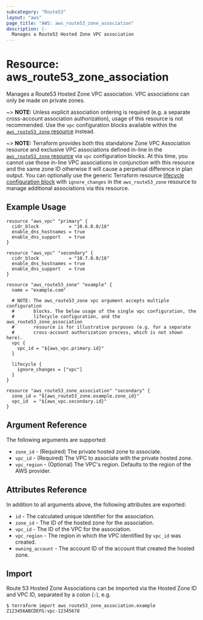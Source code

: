 ```yaml
---
subcategory: "Route53"
layout: "aws"
page_title: "AWS: aws_route53_zone_association"
description: |-
  Manages a Route53 Hosted Zone VPC association
---
```


# Resource: aws_route53_zone_association

Manages a Route53 Hosted Zone VPC association. VPC associations can only be made on private zones.

~> **NOTE:** Unless explicit association ordering is required (e.g. a separate cross-account association authorization), usage of this resource is not recommended. Use the `vpc` configuration blocks available within the [`aws_route53_zone` resource](/docs/providers/aws/r/route53_zone.html) instead.

~> **NOTE:** Terraform provides both this standalone Zone VPC Association resource and exclusive VPC associations defined in-line in the [`aws_route53_zone` resource](/docs/providers/aws/r/route53_zone.html) via `vpc` configuration blocks. At this time, you cannot use those in-line VPC associations in conjunction with this resource and the same zone ID otherwise it will cause a perpetual difference in plan output. You can optionally use the generic Terraform resource [lifecycle configuration block](/docs/configuration/resources.html#lifecycle) with `ignore_changes` in the `aws_route53_zone` resource to manage additional associations via this resource.

## Example Usage

```hcl
resource "aws_vpc" "primary" {
  cidr_block           = "10.6.0.0/16"
  enable_dns_hostnames = true
  enable_dns_support   = true
}

resource "aws_vpc" "secondary" {
  cidr_block           = "10.7.0.0/16"
  enable_dns_hostnames = true
  enable_dns_support   = true
}

resource "aws_route53_zone" "example" {
  name = "example.com"

  # NOTE: The aws_route53_zone vpc argument accepts multiple configuration
  #       blocks. The below usage of the single vpc configuration, the
  #       lifecycle configuration, and the aws_route53_zone_association
  #       resource is for illustrative purposes (e.g. for a separate
  #       cross-account authorization process, which is not shown here).
  vpc {
    vpc_id = "${aws_vpc.primary.id}"
  }

  lifecycle {
    ignore_changes = ["vpc"]
  }
}

resource "aws_route53_zone_association" "secondary" {
  zone_id = "${aws_route53_zone.example.zone_id}"
  vpc_id  = "${aws_vpc.secondary.id}"
}
```

## Argument Reference

The following arguments are supported:

* `zone_id` - (Required) The private hosted zone to associate.
* `vpc_id` - (Required) The VPC to associate with the private hosted zone.
* `vpc_region` - (Optional) The VPC's region. Defaults to the region of the AWS provider.

## Attributes Reference

In addition to all arguments above, the following attributes are exported:

* `id` - The calculated unique identifier for the association.
* `zone_id` - The ID of the hosted zone for the association.
* `vpc_id` - The ID of the VPC for the association.
* `vpc_region` - The region in which the VPC identified by `vpc_id` was created.
* `owning_account` - The account ID of the account that created the hosted zone.

## Import

Route 53 Hosted Zone Associations can be imported via the Hosted Zone ID and VPC ID, separated by a colon (`:`), e.g.

```
$ terraform import aws_route53_zone_association.example Z123456ABCDEFG:vpc-12345678
```
